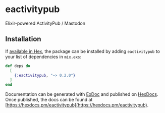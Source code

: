 # eactivitypub

Elixir-powered ActivityPub / Mastodon

## Installation

If [available in Hex](https://hex.pm/docs/publish), the package can be installed
by adding `eactivitypub` to your list of dependencies in `mix.exs`:

```elixir
def deps do
  [
    {:eactivitypub, "~> 0.2.0"}
  ]
end
```

Documentation can be generated with [ExDoc](https://github.com/elixir-lang/ex_doc)
and published on [HexDocs](https://hexdocs.pm). Once published, the docs can
be found at [https://hexdocs.pm/eactivitypub](https://hexdocs.pm/eactivitypub).

